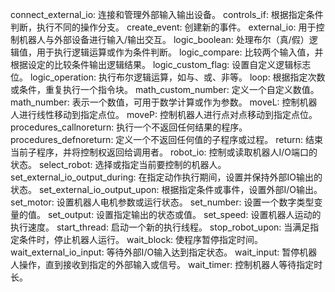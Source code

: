 connect_external_io: 连接和管理外部输入输出设备。
controls_if: 根据指定条件判断，执行不同的操作分支。
create_event: 创建新的事件。
external_io: 用于控制机器人与外部设备进行输入/输出交互。
logic_boolean: 处理布尔（真/假）逻辑值，用于执行逻辑运算或作为条件判断。
logic_compare: 比较两个输入值，并根据设定的比较条件输出逻辑结果。
logic_custom_flag: 设置自定义逻辑标志位。
logic_operation: 执行布尔逻辑运算，如与、或、非等。
loop: 根据指定次数或条件，重复执行一个指令块。
math_custom_number: 定义一个自定义数值。
math_number: 表示一个数值，可用于数学计算或作为参数。
moveL: 控制机器人进行线性移动到指定点位。
moveP: 控制机器人进行点对点移动到指定点位。
procedures_callnoreturn: 执行一个不返回任何结果的程序。
procedures_defnoreturn: 定义一个不返回任何值的子程序或过程。
return: 结束当前子程序，并将控制权返回给调用者。
robot_io: 控制或读取机器人I/O端口的状态。
select_robot: 选择或指定当前要控制的机器人。
set_external_io_output_during: 在指定动作执行期间，设置并保持外部IO输出的状态。
set_external_io_output_upon: 根据指定条件或事件，设置外部I/O输出。
set_motor: 设置机器人电机参数或运行状态。
set_number: 设置一个数字类型变量的值。
set_output: 设置指定输出的状态或值。
set_speed: 设置机器人运动的执行速度。
start_thread: 启动一个新的执行线程。
stop_robot_upon: 当满足指定条件时，停止机器人运行。
wait_block: 使程序暂停指定时间。
wait_external_io_input: 等待外部I/O输入达到指定状态。
wait_input: 暂停机器人操作，直到接收到指定的外部输入或信号。
wait_timer: 控制机器人等待指定时长。
